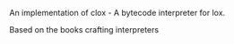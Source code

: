 An implementation of clox - A bytecode interpreter for lox.

Based on the books crafting interpreters


